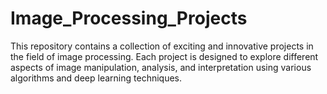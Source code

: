 # Image_Processing_Projects
This repository contains a collection of exciting and innovative projects in the field of image processing. Each project is designed to explore different aspects of image manipulation, analysis, and interpretation using various algorithms and deep learning techniques.
